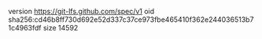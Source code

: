 version https://git-lfs.github.com/spec/v1
oid sha256:cd46b8ff730d692e52d337c37ce973fbe465410f362e244036513b71c4963fdf
size 14592
